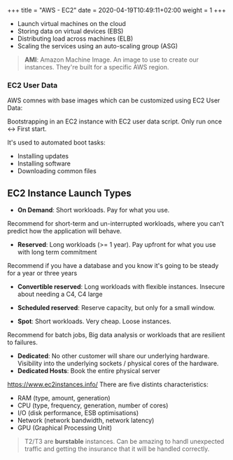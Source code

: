 +++
title = "AWS - EC2"
date = 2020-04-19T10:49:11+02:00
weight = 1
+++

* Launch virtual machines on the cloud
* Storing data on virtual devices (EBS)
* Distributing load across machines (ELB)
* Scaling the services using an auto-scaling group (ASG)

> **AMI**: Amazon Machine Image. An image to use to create our instances. They're built for a specific AWS region.

### EC2 User Data

AWS comnes with base images which can be customized using EC2 User Data:

Bootstrapping in an EC2 instance with EC2 user data script. Only run once <-> First start.

It's used to automated boot tasks:
* Installing updates
* Installing software
* Downloading common files

## EC2 Instance Launch Types

* **On Demand**: Short workloads. Pay for what you use.

Recommend for short-term and un-interrupted workloads, where you can't predict how the application will behave.

* **Reserved**: Long workloads (>= 1 year). Pay upfront for what you use with long term commitment

Recommend if you have a database and you know it's going to be steady for a year or three years

* **Convertible reserved**: Long workloads with flexible instances. Insecure about needing a C4, C4 large

* **Scheduled reserved**: Reserve capacity, but only for a small window.
* **Spot**: Short workloads. Very cheap. Loose instances.

Recommend for batch jobs, Big data analysis or workloads that are resilient to failures.

* **Dedicated**: No other customer will share our underlying hardware. Visibility into the underlying sockets / physical cores of the hardware.
* **Dedicated Hosts**: Book the entire physical server

https://www.ec2instances.info/ There are five distints characteristics:

* RAM (type, amount, generation)
* CPU (type, frequency, generation, number of cores)
* I/O (disk performance, ESB optimisations)
* Network (network bandwidth, network latency)
* GPU (Graphical Processing Unit)

> T2/T3 are **burstable** instances. Can be amazing to handl unexpected traffic and getting the insurance that it will be handled correctly.